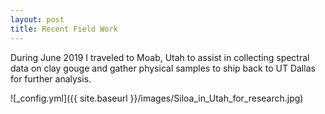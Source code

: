 ```yaml
---
layout: post
title: Recent Field Work
---
```

During June 2019 I traveled to Moab, Utah to assist in collecting spectral data on clay gouge and gather physical samples to ship back to UT Dallas for further analysis.

![_config.yml]({{ site.baseurl }}/images/Siloa_in_Utah_for_research.jpg)

